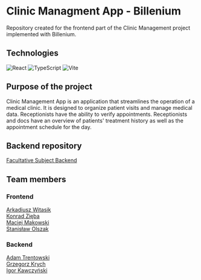 # Clinic Managment App - Billenium

Repository created for the frontend part of the Clinic Management project implemented with Billenium.

## Technologies
![React](https://img.shields.io/badge/react-%2320232a.svg?style=for-the-badge&logo=react&logoColor=%2361DAFB)
![TypeScript](https://img.shields.io/badge/typescript-%23007ACC.svg?style=for-the-badge&logo=typescript&logoColor=white)
![Vite](https://img.shields.io/badge/vite-%23646CFF.svg?style=for-the-badge&logo=vite&logoColor=white)

## Purpose of the project

Clinic Management App is an application that streamlines the operation of a medical clinic. It is designed to organize patient visits and manage medical data. Receptionists have the ability to verify appointments. Receptionists and docs have an overview of patients' treatment history as well as the appointment schedule for the day.

## Backend repository
[Facultative Subject Backend](https://github.com/Primuu/FacultativeSubject)

## Team members
### Frontend
[Arkadiusz Witasik](https://github.com/ArkadiuszWitasik)\
[Konrad Zięba](https://github.com/konradzieba)\
[Maciej Makowski](https://github.com/MaciekMakowski)\
[Stanisław Olszak](https://github.com/StachuDev)
### Backend
[Adam Trentowski](https://github.com/Primuu)\
[Grzegorz Krych](https://github.com/krychuu01)\
[Igor Kawczyński](https://github.com/IgorKawczynski)
